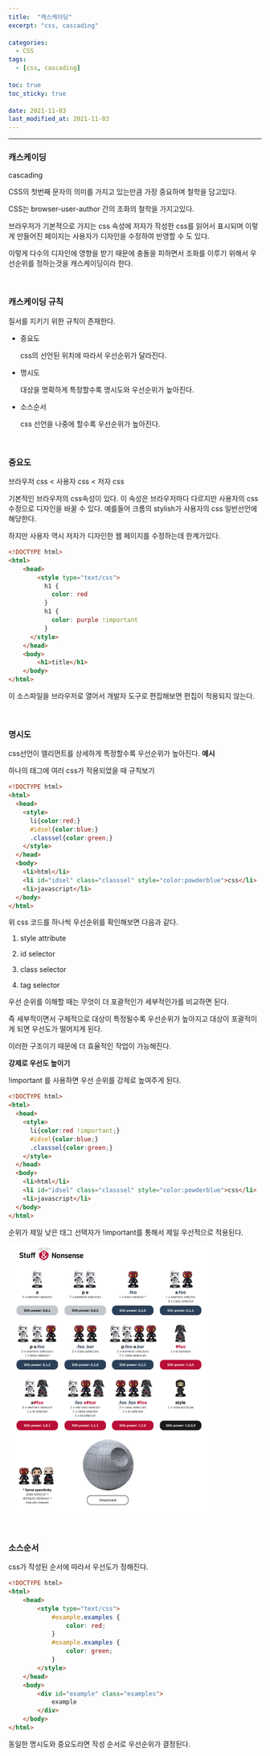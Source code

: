 ```yaml
---
title:  "캐스케이딩"
excerpt: "css, cascading"

categories:
  - CSS
tags:
  - [css, cascading]

toc: true
toc_sticky: true
 
date: 2021-11-03 
last_modified_at: 2021-11-03
---  
```


***

### 캐스케이딩  

cascading  

CSS의 첫번째 문자의 의미를 가지고 있는만큼 가장 중요하며 철학을 담고있다.  

CSS는 browser-user-author 간의 조화의 철학을 가지고있다.  

브라우저가 기본적으로 가지는 css 속성에 저자가 작성한 css를 읽어서 표시되며 이렇게 만들어진 페이지는 사용자가 디자인을 수정하여 반영할 수 도 있다.

이렇게 다수의 디자인에 영향을 받기 때문에 충돌을 피하면서 조화를 이루기 위해서 우선순위를 정하는것을 캐스케이딩이라 한다.

<br>

### 캐스케이딩 규칙  
질서를 지키기 위한 규칙이 존재한다.  

* 중요도 

  css의 선언된 위치에 따라서 우선순위가 달라진다.  

* 명시도  

  대상을 명확하게 특정할수록 명시도와 우선순위가 높아진다. 

* 소스순서

  css 선언을 나중에 할수록 우선순위가 높아진다.  

<br>

### 중요도  

브라우저 css < 사용자 css < 저자 css

기본적인 브라우저의 css속성이 있다. 이 속성은 브라우저마다 다르지만 사용자의 css 수정으로 디자인을 바꿀 수 있다. 예를들어 크롬의 stylish가 사용자의 css 일반선언에 해당한다. 

하지만 사용자 역시 저자가 디자인한 웹 페이지를 수정하는데 한계가있다.   

```html
<!DOCTYPE html>
<html>
    <head>
        <style type="text/css">
          h1 {
            color: red
          }
          h1 {
            color: purple !important
          }
      </style>
    </head>
    <body>
        <h1>title</h1>
    </body>
</html>
```

이 소스파일을 브라우저로 열어서 개발자 도구로 편집해보면 편집이 적용되지 않는다.  

<br>

### 명시도  

css선언이 엘리먼트를 상세하게 특정할수록 우선순위가 높아진다. 
**예시**  

하나의 태그에 여러 css가 적용되었을 때 규칙보기  

```html
<!DOCTYPE html>
<html>
  <head>
    <style>
      li{color:red;}
      #idsel{color:blue;}
      .classsel{color:green;}
    </style>
  </head>
  <body>
    <li>html</li>
    <li id="idsel" class="classsel" style="color:powderblue">css</li>
    <li>javascript</li>
  </body>
</html>
```
위 css 코드를 하나씩 우선순위를 확인해보면 다음과 같다.  

1. style attribute

2. id selector

3. class selector

4. tag selector

우선 순위를 이해할 때는 무엇이 더 포괄적인가 세부적인가를 비교하면 된다.  

즉 세부적이면서 구체적으로 대상이 특정될수록 우선순위가 높아지고 대상이 포괄적이게 되면 우선도가 떨어지게 된다.  

이러한 구조이기 때문에 더 효율적인 작업이 가능해진다.  

**강제로 우선도 높이기**  

!important 를 사용하면 우선 순위를 강제로 높여주게 된다.  

```html
<!DOCTYPE html>
<html>
  <head>
    <style>
      li{color:red !important;}
      #idsel{color:blue;}
      .classsel{color:green;}
    </style>
  </head>
  <body>
    <li>html</li>
    <li id="idsel" class="classsel" style="color:powderblue">css</li>
    <li>javascript</li>
  </body>
</html>
```

순위가 제일 낮은 태그 선택자가 !important를 통해서 제일 우선적으로 적용된다.  

<img src="/assets/images/20211103_Posting/evince.png" alt="evince" title="https://stuffandnonsense.co.uk/archives/css_specificity_wars.html" width="400"><br>

<br>

### 소스순서  

css가 작성된 순서에 따라서 우선도가 정해진다.  

```html
<!DOCTYPE html>
<html>
    <head>
        <style type="text/css">
            #example.examples {
                color: red;
            }
            #example.examples {
                color: green;
            }
        </style>
    </head>
    <body>
        <div id="example" class="examples">
            example
        </div>
    </body>
</html>
```

동일한 명시도와 중요도라면 작성 순서로 우선순위가 결정된다. 